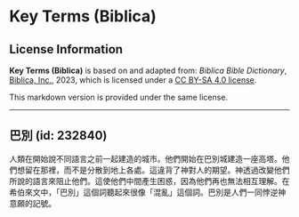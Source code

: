 # Key Terms (Biblica)

## License Information

**Key Terms (Biblica)** is based on and adapted from: _Biblica Bible Dictionary_, [Biblica, Inc.](https://www.biblica.com/), 2023, which is licensed under a [CC BY-SA 4.0 license](https://creativecommons.org/licenses/by-sa/4.0/legalcode.en).

This markdown version is provided under the same license.



--------------------------------

## 巴別 (id: 232840)

人類在開始說不同語言之前一起建造的城市。他們開始在巴別城建造一座高塔。他們想留在那裡，而不是分散到地上各處。這違背了神對人的期望。神透過改變他們所說的語言來阻止他們。這使他們中間產生困惑，因為他們再也無法相互理解。在希伯來文中，「巴別」這個詞聽起來很像「混亂」這個詞。巴別是人們一同悖逆神意願的記號。


